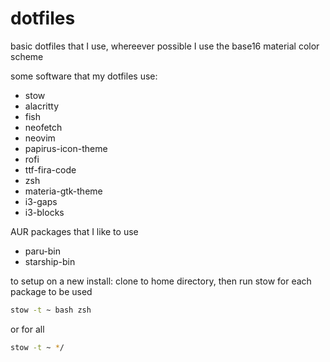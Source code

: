 # dotfiles

basic dotfiles that I use, whereever possible I use the base16 material color scheme

some software that my dotfiles use:
* stow
* alacritty
* fish
* neofetch
* neovim
* papirus-icon-theme
* rofi
* ttf-fira-code
* zsh
* materia-gtk-theme
* i3-gaps
* i3-blocks

AUR packages that I like to use
* paru-bin
* starship-bin

to setup on a new install: clone to home directory, then run stow for each package to be used
```sh
stow -t ~ bash zsh
```


or for all
```sh
stow -t ~ */
```
